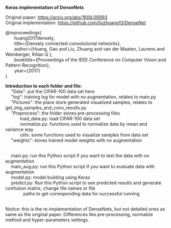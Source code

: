 **Keras implementation of DenseNets**

Original paper: https://arxiv.org/abs/1608.06993 <br>Original implementation: https://github.com/liuzhuang13/DenseNet</br>

@inproceedings{
  <br>&emsp;&emsp;huang2017densely,</br>
  &emsp;&emsp;title={Densely connected convolutional networks},</br>
  &emsp;&emsp;author={Huang, Gao and Liu, Zhuang and van der Maaten, Laurens and Weinberger, Kilian Q },</br>
  &emsp;&emsp;booktitle={Proceedings of the IEEE Conference on Computer Vision and Pattern Recognition},</br>
  &emsp;&emsp;year={2017}</br>
}

**Introduction to each folder and file:**</br>
&emsp; "Data": put the CIFAR-100 data set here</br>
&emsp; "log": training log for model with no augmentation, relates to main.py</br>
&emsp; "Pictures": the place store generated visualized samples, relates to get_img_samples_and_conv_results.py</br>
&emsp; "Preprocess": the folder stores pre-processing files</br>
              &emsp;&emsp;&emsp; load_data.py: load CIFAR-100 data set</br>
              &emsp;&emsp;&emsp; normalize.py: functions used to normalize data by mean and variance way</br>
              &emsp;&emsp;&emsp; utils: some functions used to visualize samples from data set</br>
&emsp; "weights": stores trained model weights with no augmentation</br></br>

&emsp; main.py: run this Python script if you want to test the data with no augmentation</br>
&emsp; main_aug.py: run this Python script if you want to evaluate data with augmentation</br>
&emsp; model.py: model building using Keras</br>
&emsp; predict.py: Run this Python script to see predicted results and generate confusion matrix, change file names or file</br>
&emsp;&emsp;&emsp;&emsp;paths to get corresponding data for successful running</br></br>

Notice: this is the re-implementation of DenseNets, but not detailed ones as same as the original paper.
        Differences like pre-processing, normalize method and hyper-parameters settings.</br>
